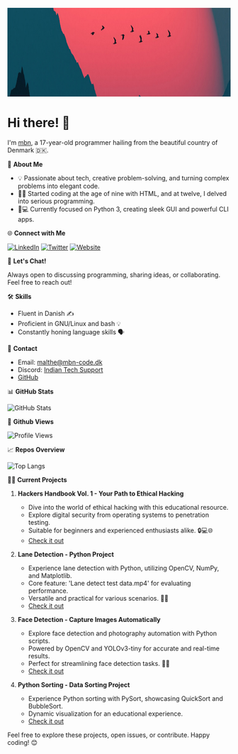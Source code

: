 <!-- Profile Image -->
<p align="center">
  <img src="1400x300.jpg" alt="Profile" width="1400" height="200">
</p>

# Hi there! 👋

I'm [mbn](https://github.com/CollinEdward), a 17-year-old programmer hailing from the beautiful country of Denmark 🇩🇰. 

🚀 **About Me**

- 💡 Passionate about tech, creative problem-solving, and turning complex problems into elegant code.
- 👨‍💻 Started coding at the age of nine with HTML, and at twelve, I delved into serious programming.
- 📱💻 Currently focused on Python 3, creating sleek GUI and powerful CLI apps.

🌐 **Connect with Me**

[![LinkedIn](https://img.shields.io/badge/-LinkedIn-blue?style=flat-square&logo=LinkedIn&logoColor=white)](your_linkedin_profile)
[![Twitter](https://img.shields.io/badge/-Twitter-1DA1F2?style=flat-square&logo=Twitter&logoColor=white)](your_twitter_profile)
[![Website](https://img.shields.io/badge/-Website-4285F4?style=flat-square&logo=Google-Chrome&logoColor=white)](your_website_link)

💬 **Let's Chat!**

Always open to discussing programming, sharing ideas, or collaborating. Feel free to reach out!

🛠️ **Skills**

- Fluent in Danish ✍️
- Proficient in GNU/Linux and bash 💡
- Constantly honing language skills 🗣️

📧 **Contact**

- Email: [malthe@mbn-code.dk](mailto:malthe@mbn-code.dk)
- Discord: [Indian Tech Support](https://discord.gg/ew67GqFH3r)
- [GitHub](https://github.com/CollinEdward)
  
📊 **GitHub Stats**

![GitHub Stats](https://github-readme-stats.vercel.app/api?username=CollinEdward&show_icons=true&hide=issues&hide_border=true&count_private=true&theme=dark)

👀 **Github Views**

![Profile Views](https://komarev.com/ghpvc/?username=CollinEdward)

📈 **Repos Overview**

![Top Langs](https://github-readme-stats.vercel.app/api/top-langs/?username=CollinEdward&layout=compact&hide_border=true&theme=dark)

👨‍💻 **Current Projects**

1. **Hackers Handbook Vol. 1 - Your Path to Ethical Hacking**
   - Dive into the world of ethical hacking with this educational resource.
   - Explore digital security from operating systems to penetration testing.
   - Suitable for beginners and experienced enthusiasts alike. 🔒💻🌐
   - [Check it out](https://github.com/CollinEdward/hackers-handbook)

2. **Lane Detection - Python Project**
   - Experience lane detection with Python, utilizing OpenCV, NumPy, and Matplotlib.
   - Core feature: 'Lane detect test data.mp4' for evaluating performance.
   - Versatile and practical for various scenarios. 🚗👀
   - [Check it out](https://github.com/CollinEdward/lane-detection)

3. **Face Detection - Capture Images Automatically**
   - Explore face detection and photography automation with Python scripts.
   - Powered by OpenCV and YOLOv3-tiny for accurate and real-time results.
   - Perfect for streamlining face detection tasks. 📸👤
   - [Check it out](https://github.com/CollinEdward/face-detection)

4. **Python Sorting - Data Sorting Project**
   - Experience Python sorting with PySort, showcasing QuickSort and BubbleSort.
   - Dynamic visualization for an educational experience.
   - [Check it out](https://github.com/CollinEdward/python-sorting)

Feel free to explore these projects, open issues, or contribute. Happy coding! 😊
